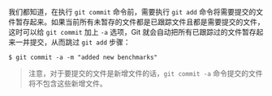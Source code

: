 我们都知道，在执行 `git commit` 命令前，需要执行 `git add` 命令将需要提交的文件暂存起来。如果当前所有未暂存的文件都是已跟踪文件且都是需要提交的文件，这时可以给 `git commit` 加上 `-a` 选项，Git 就会自动把所有已跟踪过的文件暂存起来一并提交，从而跳过 `git add` 步骤：

```shell
$ git commit -a -m "added new benchmarks"
```

> 注意，对于要提交的文件是新增文件的话，`git commit -a` 命令提交的文件将不包含这些新增文件。

